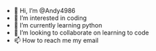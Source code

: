 - 👋 Hi, I’m @Andy4986
- 👀 I’m interested in coding
- 🌱 I’m currently learning python
- 💞️ I’m looking to collaborate on learning to code
- 📫 How to reach me my email

<!---
Andy4986/Andy4986 is a ✨ special ✨ repository because its `README.md` (this file) appears on your GitHub profile.
You can click the Preview link to take a look at your changes.
--->
